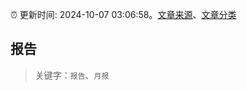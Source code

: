 :alarm_clock: 更新时间: 2024-10-07 03:06:58。[文章来源](/README.md)、[文章分类](/TAGS.md)

## 报告


> 关键字：`报告`、`月报`



